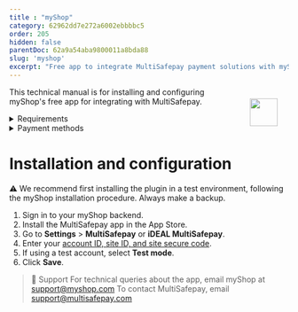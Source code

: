 ```yaml
---
title : "myShop"
category: 62962dd7e272a6002ebbbbc5
order: 205
hidden: false
parentDoc: 62a9a54aba9800011a8bda88
slug: 'myshop'
excerpt: "Free app to integrate MultiSafepay payment solutions with myShop."
---
```

<img src="https://raw.githubusercontent.com/MultiSafepay/docs/master/static/logo/Integrations/myShop.svg" width="50" align="right" style="margin: 20px; max-height: 75px"/>

This technical manual is for installing and configuring myShop's free app for integrating with MultiSafepay.

<details id="requirements">
<summary>Requirements</summary>
<br>

You will need a [MultiSafepay account](/getting-started-guide/).

</details>

<details id="payment-methods">
<summary>Payment methods</summary>
<br>


- Cards: [American Express](/payment-methods/amex), [Mastercard](/payment-methods/mastercard), and [Visa](/payment-methods/visa)
- Pay later methods: [Klarna](/payment-methods/klarna) and [Pay After Delivery](/payment-methods/pay-after-delivery)
- Wallets: [PayPal](/payment-methods/paypal)
- Prepaid cards: [123TCS](/payments/methods/prepaid-cards/gift-cards), [Intersolve](/payments/methods/prepaid-cards/gift-cards), and [Fashioncheque](/payments/methods/prepaid-cards/gift-cards)
- Banking methods:
    - [Bancontact](/payment-methods/bancontact)
    - [Bank Transfer](/payment-methods/bank-transfer)
    - [Dotpay](/payment-methods/dotpay)
    - [EPS](/payment-methods/eps)
    - [Giropay](/payment-methods/giropay)
    - [iDEAL](/payment-methods/ideal)
    - [Maestro](/payment-methods/maestro)
    - [SEPA Direct Debit](/payment-methods/sepa-direct-debit)
    - [Sofort](/payment-methods/sofort)
</details>

# Installation and configuration

:warning: We recommend first installing the plugin in a test environment, following the myShop installation procedure. Always make a backup.

1. Sign in to your myShop backend.
2. Install the MultiSafepay app in the App Store.
3. Go to **Settings** > **MultiSafepay** or **iDEAL MultiSafepay**.
4. Enter your [account ID, site ID, and site secure code](/websites/#site-id-api-key-and-secure-code).  
5. If using a test account, select **Test mode**.
6. Click **Save**.

> 💬  Support
> For technical queries about the app, email myShop at <support@myshop.com>
> To contact MultiSafepay, email <support@multisafepay.com>


